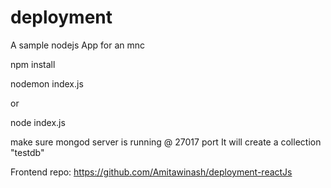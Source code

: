 # deployment
A sample nodejs App for an mnc

npm install

nodemon index.js 

or

node index.js


make sure mongod server is running @ 27017 port
It will create a collection "testdb" 

Frontend repo: https://github.com/Amitawinash/deployment-reactJs
